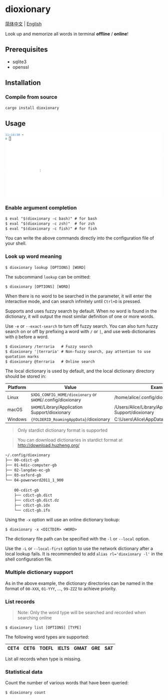 # dioxionary

[简体中文](README.md) | [English](README-en.md)

Look up and memorize all words in terminal **offline** / **online**!

## Prerequisites

- sqlite3
- openssl

## Installation

### Compile from source

```console
cargo install dioxionary
```

## Usage

![demo](images/demo.gif)

### Enable argument completion

```console
$ eval "$(dioxionary -c bash)" # for bash
$ eval "$(dioxionary -c zsh)"  # for zsh
$ eval "$(dioxionary -c fish)" # for fish
```

You can write the above commands directly into the configuration file of your shell.

### Look up word meaning

```console
$ dioxionary lookup [OPTIONS] [WORD]
```

The subcommand `lookup` can be omitted:

```console
$ dioxionary [OPTIONS] [WORD]
```

When there is no word to be searched in the parameter, it will enter the interactive mode, and can search infinitely until `Ctrl+D` is pressed.

Supports and uses fuzzy search by default. When no word is found in the dictionary, it will output the most similar definition of one or more words.

Use `-e` or `--exact-search` to turn off fuzzy search. You can also turn fuzzy search on or off by prefixing a word with `/` or `|`, and use web dictionaries with `@` before a word.

```console
$ dioxionary /terraria   # Fuzzy search
$ dioxionary '|terraria' # Non-fuzzy search, pay attention to use quotation marks
$ dioxionary @terraria   # Online search
```

The local dictionary is used by default, and the local dictionary directory should be stored in:

|Platform | Value                                             | Example                                        |
| ------- | ------------------------------------------------- | ---------------------------------------------- |
| Linux   | `$XDG_CONFIG_HOME/dioxionary` or `$HOME`/.config/dioxionary | /home/alice/.config/dioxionary                      |
| macOS   | `$HOME`/Library/Application Support/dioxionary         | /Users/Alice/Library/Application Support/dioxionary |
| Windows | `{FOLDERID_RoamingAppData}`/dioxionary                 | C:\Users\Alice\AppData\Roaming/dioxionary           |

> Only stardict dictionary format is supported

> You can download dictionaries in stardict format at http://download.huzheng.org/

```plain
~/.config/dioxionary
├── 00-cdict-gb
├── 01-kdic-computer-gb
├── 02-langdao-ec-gb
├── 03-oxford-gb
└── 04-powerword2011_1_900

    00-cdict-gb
    ├── cdict-gb.dict
    ├── cdict-gb.dict.dz
    ├── cdict-gb.idx
    └── cdict-gb.ifo
```

Using the `-x` option will use an online dictionary lookup:

```console
$ dioxionary -x <DICTDIR> <WORD>
```

The dictionary file path can be specified with the `-l` or `--local` option.

Use the `-L` or `--local-first` option to use the network dictionary after a local lookup fails. It is recommended to add `alias rl='dioxionary -l'` in the shell configuration file.

### Multiple dictionary support

As in the above example, the dictionary directories can be named in the format of `00-XXX`, `01-YYY`, ..., `99-ZZZ` to achieve priority.

### List records

> Note: Only the word type will be searched and recorded when searching online

```console
$ dioxionary list [OPTIONS] [TYPE]
```

The following word types are supported:

CET4 | CET6 | TOEFL | IELTS | GMAT | GRE | SAT
--- | --- | --- | --- | --- | --- | ---

List all records when type is missing.

### Statistical data

Count the number of various words that have been queried:

```console
$ dioxionary count
```
